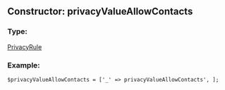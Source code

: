 ## Constructor: privacyValueAllowContacts  

### Type: 

[PrivacyRule](../types/PrivacyRule.md)
### Example:

```
$privacyValueAllowContacts = ['_' => privacyValueAllowContacts', ];
```